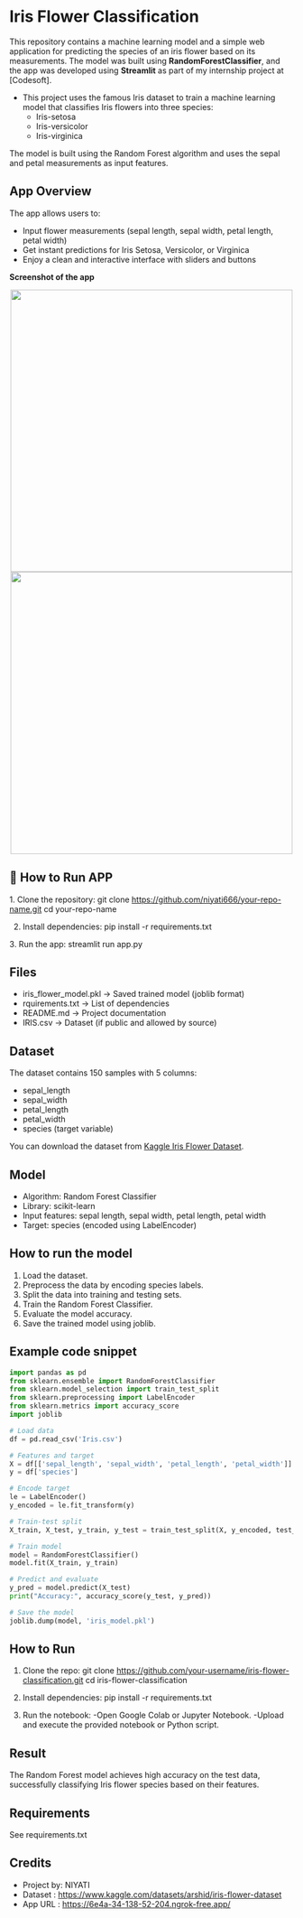 # Iris Flower Classification
This repository contains a machine learning model and a simple web application for predicting the species of an iris flower based on its measurements. The model was built using **RandomForestClassifier**, and the app was developed using **Streamlit** as part of my internship project at [Codesoft].

- This project uses the famous Iris dataset to train a machine learning model that classifies Iris flowers into three species:
   - Iris-setosa
   - Iris-versicolor
   - Iris-virginica

The model is built using the Random Forest algorithm and uses the sepal and petal measurements as input features.

##  App Overview
The app allows users to:
- Input flower measurements (sepal length, sepal width, petal length, petal width)
- Get instant predictions for Iris Setosa, Versicolor, or Virginica
- Enjoy a clean and interactive interface with sliders and buttons

 **Screenshot of the app**
<p align="center">
  <img src=""![Screenshot 2025-06-18 221124](https://github.com/user-attachments/assets/a0d82170-7198-4975-9107-f11d772d3210)"" width="500"/>
  <img src=""![Screenshot 2025-06-18 221209](https://github.com/user-attachments/assets/0dabfb04-df56-4b03-9fd2-9e4d1d3882f6)"" width="500"/>
</p>

## 🚀 How to Run APP

1️. Clone the repository:
git clone https://github.com/niyati666/your-repo-name.git cd your-repo-name

2. Install dependencies:
pip install -r requirements.txt

3️. Run the app:
streamlit run app.py


## Files
- iris_flower_model.pkl → Saved trained model (joblib format)
- rquirements.txt → List of dependencies
- README.md → Project documentation
- IRIS.csv → Dataset (if public and allowed by source)


## Dataset

The dataset contains 150 samples with 5 columns:
- sepal_length
- sepal_width
- petal_length
- petal_width
- species (target variable)

You can download the dataset from [Kaggle Iris Flower Dataset](https://www.kaggle.com/datasets/arshid/iris-flower-dataset).


## Model
- Algorithm: Random Forest Classifier
- Library: scikit-learn
- Input features: sepal length, sepal width, petal length, petal width
- Target: species (encoded using LabelEncoder)


## How to run the model

1. Load the dataset.
2. Preprocess the data by encoding species labels.
3. Split the data into training and testing sets.
4. Train the Random Forest Classifier.
5. Evaluate the model accuracy.
6. Save the trained model using joblib.


## Example code snippet

```python
import pandas as pd
from sklearn.ensemble import RandomForestClassifier
from sklearn.model_selection import train_test_split
from sklearn.preprocessing import LabelEncoder
from sklearn.metrics import accuracy_score
import joblib

# Load data
df = pd.read_csv('Iris.csv')

# Features and target
X = df[['sepal_length', 'sepal_width', 'petal_length', 'petal_width']]
y = df['species']

# Encode target
le = LabelEncoder()
y_encoded = le.fit_transform(y)

# Train-test split
X_train, X_test, y_train, y_test = train_test_split(X, y_encoded, test_size=0.2, random_state=42)

# Train model
model = RandomForestClassifier()
model.fit(X_train, y_train)

# Predict and evaluate
y_pred = model.predict(X_test)
print("Accuracy:", accuracy_score(y_test, y_pred))

# Save the model
joblib.dump(model, 'iris_model.pkl')
```

## How to Run

1. Clone the repo:
git clone https://github.com/your-username/iris-flower-classification.git cd iris-flower-classification

2. Install dependencies:
pip install -r requirements.txt

3. Run the notebook:
-Open Google Colab or Jupyter Notebook.
-Upload and execute the provided notebook or Python script.


## Result
The Random Forest model achieves high accuracy on the test data, successfully classifying Iris flower species based on their features.



## Requirements
See requirements.txt


## Credits
- Project by: NIYATI
- Dataset : https://www.kaggle.com/datasets/arshid/iris-flower-dataset
- App URL : https://6e4a-34-138-52-204.ngrok-free.app/
